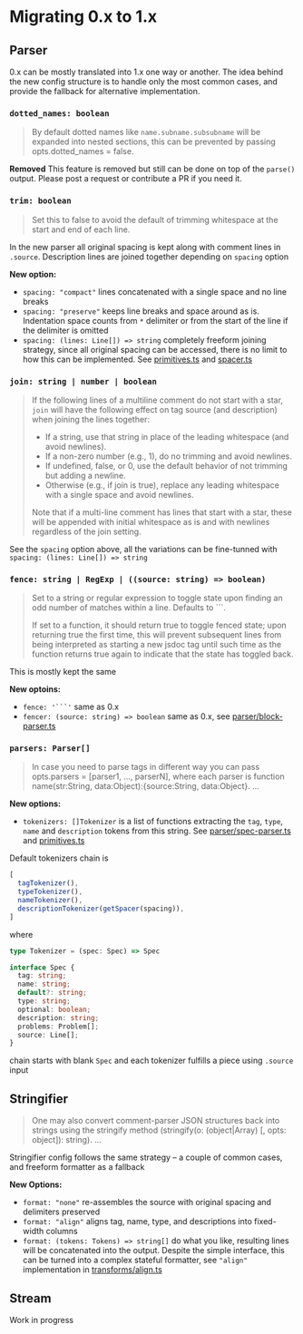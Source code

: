 # Migrating 0.x to 1.x

## Parser

0.x can be mostly translated into 1.x one way or another. The idea behind the new config structure is to handle only the most common cases, and provide the fallback for alternative implementation.

### `dotted_names: boolean`

> By default dotted names like `name.subname.subsubname` will be expanded into nested sections, this can be prevented by passing opts.dotted_names = false.

**Removed** This feature is removed but still can be done on top of the `parse()` output. Please post a request or contribute a PR if you need it.

### `trim: boolean`

> Set this to false to avoid the default of trimming whitespace at the start and end of each line.

In the new parser all original spacing is kept along with comment lines in `.source`. Description lines are joined together depending on `spacing` option

**New option:**

- `spacing: "compact"` lines concatenated with a single space and no line breaks
- `spacing: "preserve"` keeps line breaks and space around as is. Indentation space counts from `*` delimiter or from the start of the line if the delimiter is omitted
- `spacing: (lines: Line[]) => string` completely freeform joining strategy, since all original spacing can be accessed, there is no limit to how this can be implemented. See [primitives.ts](./src/primitives.ts) and [spacer.ts](./src/parser/spacer.ts)

### `join: string | number | boolean`

> If the following lines of a multiline comment do not start with a star, `join` will have the following effect on tag source (and description) when joining the lines together:
>
> - If a string, use that string in place of the leading whitespace (and avoid newlines).
> - If a non-zero number (e.g., 1), do no trimming and avoid newlines.
> - If undefined, false, or 0, use the default behavior of not trimming but adding a newline.
> - Otherwise (e.g., if join is true), replace any leading whitespace with a single space and avoid newlines.
>
> Note that if a multi-line comment has lines that start with a star, these will be appended with initial whitespace as is and with newlines regardless of the join setting.

See the `spacing` option above, all the variations can be fine-tunned with `spacing: (lines: Line[]) => string`

### `fence: string | RegExp | ((source: string) => boolean)`

> Set to a string or regular expression to toggle state upon finding an odd number of matches within a line. Defaults to ```.
>
> If set to a function, it should return true to toggle fenced state; upon returning true the first time, this will prevent subsequent lines from being interpreted as starting a new jsdoc tag until such time as the function returns true again to indicate that the state has toggled back.

This is mostly kept the same

**New optoins:**

- ```` fence: '```' ```` same as 0.x
- `fencer: (source: string) => boolean` same as 0.x, see [parser/block-parser.ts](./src/parser/block-parser.ts)

### `parsers: Parser[]`

> In case you need to parse tags in different way you can pass opts.parsers = [parser1, ..., parserN], where each parser is function name(str:String, data:Object):{source:String, data:Object}.
> ...

**New options:**

- `tokenizers: []Tokenizer` is a list of functions extracting the `tag`, `type`, `name` and `description` tokens from this string. See [parser/spec-parser.ts](./src/parser/spec-parser.ts) and [primitives.ts](./src/primitives.ts)

Default tokenizers chain is

```js
[
  tagTokenizer(),
  typeTokenizer(),
  nameTokenizer(),
  descriptionTokenizer(getSpacer(spacing)),
]
```

where

```ts
type Tokenizer = (spec: Spec) => Spec

interface Spec {
  tag: string;
  name: string;
  default?: string;
  type: string;
  optional: boolean;
  description: string;
  problems: Problem[];
  source: Line[];
}
```

chain starts with blank `Spec` and each tokenizer fulfills a piece using `.source` input

## Stringifier

> One may also convert comment-parser JSON structures back into strings using the stringify method (stringify(o: (object|Array) [, opts: object]): string).
> ...

Stringifier config follows the same strategy – a couple of common cases, and freeform formatter as a fallback

**New Options:**

- `format: "none"` re-assembles the source with original spacing and delimiters preserved
- `format: "align"` aligns tag, name, type, and descriptions into fixed-width columns
- `format: (tokens: Tokens) => string[]` do what you like, resulting lines will be concatenated into the output. Despite the simple interface, this can be turned into a complex stateful formatter, see `"align"` implementation in [transforms/align.ts](./src/transforms/align.ts)

## Stream

Work in progress
